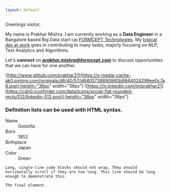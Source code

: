 ```yaml
---
layout: default
---
```


Greetings visitor,

My name is Prakhar Mishra. I am currently working as a **Data Engineer** in a Bangalore based Big Data start-up [FORMCEPT Technologies](http://www.formcept.com). My [typical day at work](day-at-work) goes in contributing to many tasks, majorly focusing on NLP, Text Analytics and Algorithms.


Let's **connect** on ***prakhar.mishra@formcept.com*** to discuss opportunities that we can have for one another.

![http://www.github.com/prakhar21](https://s-media-cache-ak0.pinimg.com/originals/d6/40/57/d6405738890860b9844024299ee0c7a6.jpg){:height="36px" width="36px"}
![https://in.linkedin.com/in/prakhar21](https://cdn0.iconfinder.com/data/icons/social-flat-rounded-rects/512/linkedin-512.png){:height="36px" width="36px"}



### Definition lists can be used with HTML syntax.

<dl>
<dt>Name</dt>
<dd>Godzilla</dd>
<dt>Born</dt>
<dd>1952</dd>
<dt>Birthplace</dt>
<dd>Japan</dd>
<dt>Color</dt>
<dd>Green</dd>
</dl>

```
Long, single-line code blocks should not wrap. They should horizontally scroll if they are too long. This line should be long enough to demonstrate this.
```

```
The final element.
```
